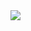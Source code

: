 

<img align="left" src="https://i.giphy.com/media/v1.Y2lkPTc5MGI3NjExbmFxenc3YXphNXhnMWhpbjZnM2w1b2ZrZnI2ZmI2dG4xNW15a2kwcCZlcD12MV9pbnRlcm5hbF9naWZfYnlfaWQmY3Q9Zw/26BGIqWh2R1fi6JDa/giphy.gif"/>
